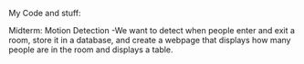 My Code and stuff: 

Midterm: Motion Detection
-We want to detect when people enter and exit a room, store it in a database, and create a webpage that displays how many people are in the room and displays a table.
